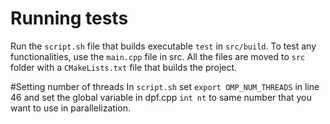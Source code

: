 # Running tests

Run the `script.sh` file that builds executable `test` in `src/build`. To test any functionalities, use the `main.cpp` file in src. All the files are moved to `src` folder with a `CMakeLists.txt` file that builds the project.

#Setting number of threads
In `script.sh` set `export OMP_NUM_THREADS` in line 46 and set the global variable in dpf.cpp   `int nt` to same number that you want to use in parallelization.